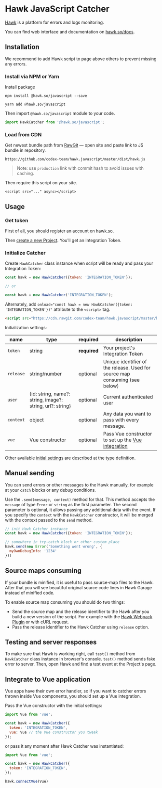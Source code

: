 # Hawk JavaScript Catcher

[Hawk](https://github.com/codex-team/hawk) is a platform for errors and logs monitoring.

You can find web interface and documentation on [hawk.so/docs](https://hawk.so/docs).

## Installation

We recommend to add Hawk script to page above others to prevent missing any errors.

### Install via NPM or Yarn

Install package

```shell
npm install @hawk.so/javascript --save
```

```shell
yarn add @hawk.so/javascript
```

Then import `@hawk.so/javascript` module to your code.

```js
import HawkCatcher from '@hawk.so/javascript';
````

### Load from CDN

Get newest bundle path from [RawGit](https://rawgit.com) — open site and paste link to JS bundle in repository.

`https://github.com/codex-team/hawk.javascript/master/dist/hawk.js`

> Note: use `production` link with commit hash to avoid issues with caching.

Then require this script on your site.

```
<script src="..." async></script>
```

## Usage

### Get token

First of all, you should register an account on [hawk.so](https://hawk.so/join).

Then [create a new Project](https://hawk.so/websites/create).
You'll get an Integration Token.

### Initialize Catcher

Create `HawkCatcher` class instance when script will be ready and pass your Integration Token:

```js
const hawk = new HawkCatcher({token: 'INTEGRATION_TOKEN'});

// or

const hawk = new HawkCatcher('INTEGRATION_TOKEN');
```

Alternately, add `onload="const hawk = new HawkCatcher({token: 'INTEGRATION_TOKEN'})"` attribute to the `<script>` tag.

```html
<script src="https://cdn.rawgit.com/codex-team/hawk.javascript/master/hawk.js" onload="const hawk = new HawkCatcher({token: 'INTEGRATION_TOKEN'})"></script>
```

Initialization settings:

| name | type | required | description |
| -- | -- | -- | -- |
| `token` | string | **required** | Your project's Integration Token |
| `release` | string/number | optional | Unique identifier of the release. Used for source map consuming (see below) |
| `user` | {id: string, name?: string, image?: string, url?: string} | optional | Current authenticated user |
| `context` | object | optional | Any data you want to pass with every message. |
| `vue` | Vue constructor | optional | Pass Vue constructor to set up the [Vue integration](#integrate-to-vue-application) |

Other available [initial settings](types/hawk-initial-settings.d.ts) are described at the type definition.

## Manual sending

You can send errors or other messages to the Hawk manually, for example at your `catch` blocks or any debug conditions.

Use the `.send(message, context)` method for that. This method accepts the `message` of type `Error` or `string`
as the first parameter. The second parameter is optional, it allows passing any additional data with the event.
If you specify the `context` with the `HawkCatcher` constructor, it will be merged with the context passed to the `send` method.

```js
// init Hawk Catcher instance
const hawk = new HawkCatcher({token: 'INTEGRATION_TOKEN'});

// somewhere in try-catch block or other custom place
hawk.send(new Error('Something went wrong', {
  myOwnDebugInfo: '1234'
}))
```

## Source maps consuming

If your bundle is minified, it is useful to pass source-map files to the Hawk. After that you will see beautiful original source code lines in Hawk Garage instead of minified code.

To enable source map consuming you should do two things:

- Send the source map and the release identifier to the Hawk after you build a new version of the script. For example with the [Hawk Webpack Plugin](https://github.com/codex-team/hawk.webpack.plugin) or with cURL request.
- Pass the release identifier to the Hawk Catcher using `release` option.

## Testing and server responses

To make sure that Hawk is working right, call `test()` method from `HawkCatcher` class instance in browser's console.
`test()` method sends fake error to server. Then, open Hawk and find a test event at the Project's page.

## Integrate to Vue application

Vue apps have their own error handler, so if you want to catcher errors thrown inside Vue components, you should set up a Vue integration.

Pass the Vue constructor with the initial settings:

```js
import Vue from 'vue';

const hawk = new HawkCatcher({
  token: 'INTEGRATION_TOKEN',
  vue: Vue // the Vue constructor you tweak
});
```

or pass it any moment after Hawk Catcher was instantiated:


```js
import Vue from 'vue';

const hawk = new HawkCatcher({
  token: 'INTEGRATION_TOKEN',
});

hawk.connectVue(Vue)
```
